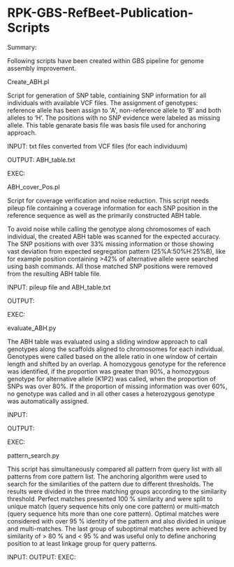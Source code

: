 # RPK-GBS-RefBeet-Publication-Scripts

Summary:

Following scripts have been created within GBS pipeline for genome assembly improvement.



Create_ABH.pl

Script for generation of SNP table, contiaining SNP information for all individuals with available VCF files. The assignment of genotypes: reference allele has been assign to 'A', non-reference allele to ‘B’ and both alleles to ‘H’. The positions with no SNP evidence were labeled as missing allele. 
This table genarate basis file was basis file used for anchoring approach.

INPUT: txt files converted from VCF files (for each individuum)

OUTPUT: ABH_table.txt 

EXEC:


ABH_cover_Pos.pl

Script for coverage verification and noise reduction.
This script needs pileup file containing a coverage information for each SNP position in the reference sequence as well as the primarily constructed ABH table. 

To avoid noise while calling the genotype along chromosomes of each individual, the created ABH table was scanned for the expected accuracy. The SNP positions with over 33% missing information or those showing vast deviation from expected segregation pattern (25%A:50%H:25%B), like for example position containing >42% of alternative allele were searched using bash commands. All those matched SNP positions were removed from the resulting ABH table file. 


INPUT: pileup file and ABH_table.txt

OUTPUT:

EXEC:

evaluate_ABH.py

The ABH table was evaluated using a sliding window approach to call genotypes along the scaffolds aligned to chromosomes for each individual. Genotypes were called based on the allele ratio in one window of certain length and shifted by an overlap. A homozygous genotype for the reference was identified, if the proportion was greater than 90%, a homozygous genotype for alternative allele (K1P2) was called, when the proportion of SNPs was over 80%. If the proportion of missing information was over 60%, no genotype was called and in all other cases a heterozygous genotype was automatically assigned. 

INPUT: 

OUTPUT:

EXEC:


pattern_search.py

This script has simultaneously compared all pattern from query list with all patterns from core pattern list. The anchoring algorithm were used to search for the similarities of the pattern due to different thresholds. The results were divided in the three matching groups according to the similarity threshold. Perfect matches presented 100 % similarity and were split to unique match (query sequence hits only one core pattern) or multi-match (query sequence hits more than one core pattern). Optimal matches were considered with over 95 % identity of the pattern and also divided in unique and multi-matches. The last group of suboptimal matches were achieved by similarity of > 80 % and < 95 % and was useful only to define anchoring position to at least linkage group for query patterns.


INPUT: 
OUTPUT:
EXEC:

